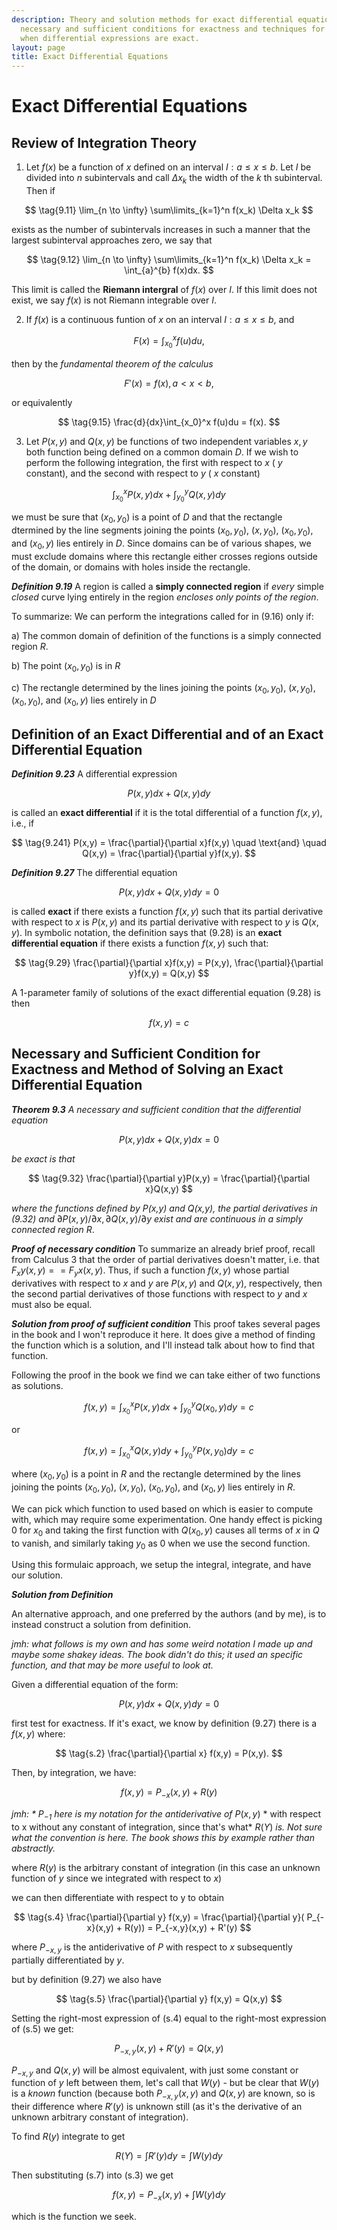 ```yaml
---
description: Theory and solution methods for exact differential equations. Includes
  necessary and sufficient conditions for exactness and techniques for finding solutions
  when differential expressions are exact.
layout: page
title: Exact Differential Equations
---
```


# Exact Differential Equations

## Review of Integration Theory

1. Let $f(x)$ be a function of $x$ defined on an interval $I: a \leq x \leq b$. Let $I$ be divided into $n$ subintervals and call $\Delta x_k$ the width of the $k$ th subinterval. Then if

$$ \tag{9.11} \lim_{n \to \infty} \sum\limits_{k=1}^n f(x_k) \Delta x_k $$

exists as the number of subintervals increases in such a manner that the largest subinterval approaches zero, we say that

$$ \tag{9.12} \lim_{n \to \infty} \sum\limits_{k=1}^n f(x_k) \Delta x_k = \int_{a}^{b} f(x)dx. $$

This limit is called the **Riemann intergral** of $f(x)$ over $I$. If this limit does not exist, we say $f(x)$ is not Riemann integrable over $I$.

2. If $f(x)$ is a continuous funtion of $x$ on an interval $I: a \leq x \leq b,$ and

$$ \tag{9.13} F(x) = \int_{x_0}^{x} f(u)du, $$

then by the *fundamental theorem of the calculus*

$$ \tag{9.14} F'(x) = f(x), a < x < b, $$

or equivalently

$$ \tag{9.15} \frac{d}{dx}\int_{x_0}^x f(u)du = f(x). $$

3. Let $P(x,y)$ and $Q(x,y)$ be functions of two independent variables $x,y$ both function being defined on a common domain $D$. If we wish to perform the following integration, the first with respect to $x$ ( $y$ constant), and the second with respect to $y$ ( $x$ constant)

$$ \tag{9.16} \int_{x_0}^x P(x,y)dx + \int_{y_0}^y Q(x,y) dy $$

we must be sure that $(x_0,y_0)$ is a point of $D$ and that the rectangle dtermined by the line segments joining the points $(x_0,y_0)$, $(x,y_0)$, $(x_0,y_0)$, and $(x_0,y)$ lies entirely in $D$. Since domains can be of various shapes, we must exclude domains where this rectangle either crosses regions outside of the domain, or domains with holes inside the rectangle.

***Definition 9.19***
A region is called a **simply connected region** if *every* simple *closed* curve lying entirely in the region *encloses only points of the region*.

To summarize: We can perform the integrations called for in (9.16) only if:

a) The common domain of definition of the functions is a simply connected region $R$.

b) The point $(x_0,y_0)$ is in $R$

c) The rectangle determined by the lines joining the points $(x_0,y_0)$, $(x,y_0)$, $(x_0,y_0)$, and $(x_0,y)$ lies entirely in $D$

## Definition of an Exact Differential and of an Exact Differential Equation

***Definition 9.23***  A differential expression

$$ \tag{9.24} P(x,y)dx + Q(x,y)dy $$

is called an **exact differential** if it is the total differential of a function $f(x,y)$, i.e., if

$$ \tag{9.241} P(x,y) = \frac{\partial}{\partial x}f(x,y) \quad \text{and} \quad Q(x,y) = \frac{\partial}{\partial y}f(x,y). $$

***Definition 9.27*** The differential equation

$$ \tag{9.28} P(x,y)dx + Q(x,y)dy = 0 $$

is called **exact** if there exists a function $f(x,y)$ such that its partial derivative with respect to $x$ is $P(x,y)$ and its partial derivative with respect to $y$ is $Q(x,y)$. In symbolic notation, the definition says that (9.28) is an **exact differential equation** if there exists a function $f(x,y)$ such that:

$$ \tag{9.29} \frac{\partial}{\partial x}f(x,y) = P(x,y), \frac{\partial}{\partial y}f(x,y) = Q(x,y) $$

A 1-parameter family of solutions of the exact differential equation (9.28) is then

$$ \tag{9.291} f(x,y) = c $$

## Necessary and Sufficient Condition for Exactness and Method of Solving an Exact Differential Equation

***Theorem 9.3*** *A necessary and sufficient condition that the differential equation*

$$ \tag{9.31} P(x,y)dx + Q(x,y)dx = 0 $$

*be exact is that*

$$ \tag{9.32} \frac{\partial}{\partial y}P(x,y) = \frac{\partial}{\partial x}Q(x,y) $$

*where the functions defined by P(x,y) and Q(x,y), the partial derivatives in (9.32) and* $\partial P(x,y)/\partial x, \partial Q(x,y)/\partial y$ *exist and are continuous in a simply connected region R*.

***Proof of necessary condition*** To summarize an already brief proof, recall from Calculus 3 that the order of partial derivatives doesn't matter, i.e. that $F_xy(x,y) == F_yx(x,y)$. Thus, if such a function $f(x,y)$ whose partial derivatives with respect to $x$ and $y$ are $P(x,y)$ and $Q(x,y)$, respectively, then the second partial derivatives of those functions with respect to $y$ and $x$ must also be equal.

***Solution from proof of sufficient condition*** This proof takes several pages in the book and I won't reproduce it here. It does give a method of finding the function which is a solution, and I'll instead talk about how to find that function.

Following the proof in the book we find we can take either of two functions as solutions.

$$ \tag{9.45} f(x,y) = \int_{x_0}^x P(x,y)dx + \int_{y_0}^yQ(x_0,y)dy = c $$

or

$$ \tag{9.47} f(x,y) = \int_{x_0}^x Q(x,y)dy + \int_{y_0}^yP(x,y_0)dy = c $$

where $(x_0,y_0)$ is a point in $R$ and the rectangle determined by the lines joining the points $(x_0,y_0)$, $(x,y_0)$, $(x_0,y_0)$, and $(x_0,y)$ lies entirely in $R$.

We can pick which function to used based on which is easier to compute with, which may require some experimentation. One handy effect is picking $0$ for $x_0$ and taking the first function with $Q(x_0,y)$ causes all terms of $x$ in $Q$ to vanish, and similarly taking $y_0$ as $0$ when we use the second function.

Using this formulaic approach, we setup the integral, integrate, and have our solution.

***Solution from Definition***

An alternative approach, and one preferred by the authors (and by me), is to instead construct a solution from definition.

*jmh: what follows is my own and has some weird notation I made up and maybe some shakey ideas. The book
didn't do this; it used an specific function, and that may be more useful to look at.*

Given a differential equation of the form:

$$ \tag{s.1} P(x,y)dx + Q(x,y)dy = 0 $$

first test for exactness. If it's exact, we know by definition (9.27) there is a $f(x,y)$ where:

$$ \tag{s.2} \frac{\partial}{\partial x} f(x,y) = P(x,y). $$

Then, by integration, we have:

$$ \tag{s.3} f(x,y) = P_{-x}(x,y) + R(y) $$

*jmh: * $P_{-1}$ here is my notation for the antiderivative of* $P(x,y)$ * with respect to x without any constant of integration, since that's what* $R(Y)$ *is. Not sure what the convention is here. The book shows this by example rather than abstractly.*

where $R(y)$ is the arbitrary constant of integration (in this case an unknown function of $y$ since we integrated with respect to $x$)

we can then differentiate with respect to y to obtain

$$ \tag{s.4} \frac{\partial}{\partial y} f(x,y) = \frac{\partial}{\partial y}( P_{-x}(x,y) + R(y)) = P_{-x,y}(x,y) + R'(y) $$ 

where $P_{-x,y}$ is the antiderivative of $P$ with respect to $x$ subsequently partially differentiated by $y$.

but by definition (9.27) we also have

$$ \tag{s.5} \frac{\partial}{\partial y} f(x,y) = Q(x,y) $$

Setting the right-most expression of (s.4) equal to the right-most expression of (s.5) we get:

$$ \tag{s.6} P_{-x,y}(x,y) + R'(y) = Q(x,y) $$

$P_{-x,y}$ and $Q(x,y)$ will be almost equivalent, with just some constant or function of $y$ left between them, let's call that $W(y)$ - but be clear that $W(y)$ is a *known* function (because both $P_{-x,y}(x,y)$ and $Q(x,y)$ are known, so is their difference where $R'(y)$ is unknown still (as it's the derivative of an unknown arbitrary constant of integration).

To find $R(y)$ integrate to get

$$ \tag{s.7} R(Y) = \int R'(y) dy = \int W(y) dy $$

Then substituting (s.7) into (s.3) we get

$$ \tag{s.8} f(x,y) = P_{-x}(x,y) + \int W(y) dy $$

which is the function we seek.